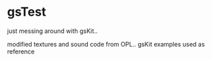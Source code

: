 # gsTest
just messing around with gsKit..

modified textures and sound code from OPL.. gsKit examples used as reference
